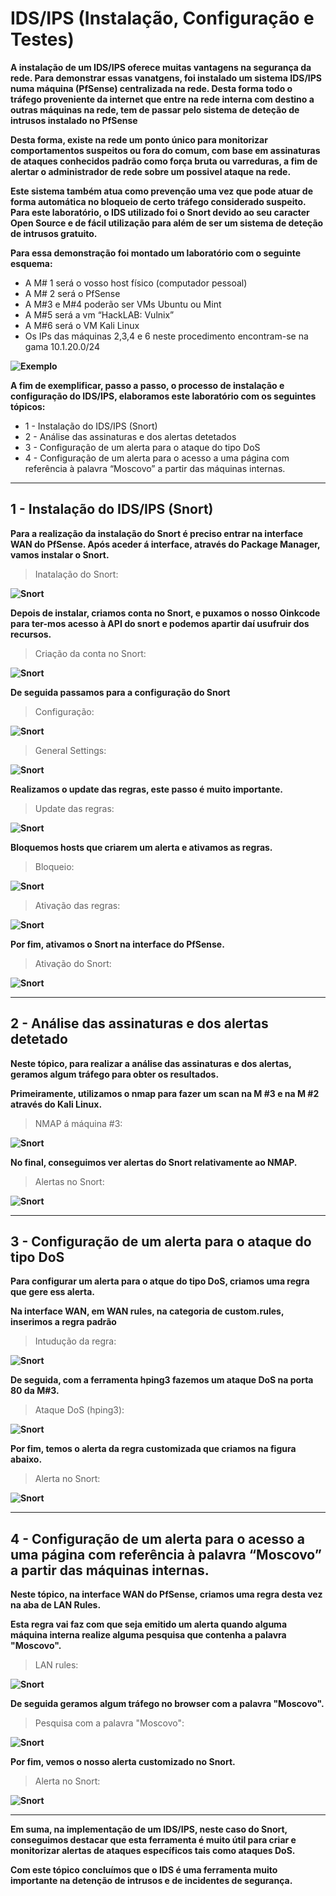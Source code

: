 # IDS/IPS (Instalação, Configuração e Testes)

**A instalação de um IDS/IPS oferece muitas vantagens na segurança da rede. Para demonstrar essas vanatgens, foi instalado um sistema IDS/IPS numa máquina (PfSense) centralizada na rede. Desta forma todo o tráfego proveniente da internet que entre na rede interna com destino a outras máquinas na rede, tem de passar pelo sistema de deteção de intrusos instalado no PfSense**

**Desta forma, existe na rede um ponto único para monitorizar comportamentos suspeitos ou fora do comum, com base em assinaturas de ataques conhecidos padrão como força bruta ou varreduras, a fim de alertar o administrador de rede sobre um possivel ataque na rede.**

**Este sistema também atua como prevenção uma vez que pode atuar de forma automática no bloqueio de certo tráfego considerado suspeito. Para este laboratório, o IDS utilizado foi o Snort devido ao seu caracter Open Source e de fácil utilização para além de ser um sistema de deteção de intrusos gratuito.**

**Para essa demonstração foi montado um laboratório com o seguinte esquema:**

* A M# 1 será o vosso host físico (computador pessoal)
* A M# 2 será o PfSense
* A M#3 e M#4 poderão ser VMs Ubuntu ou Mint
* A M#5 será a vm “HackLAB: Vulnix”
* A M#6 será o VM Kali Linux
* Os IPs das máquinas 2,3,4 e 6 neste procedimento encontram-se na gama 10.1.20.0/24

**![Exemplo](https://github.com/Estevan1998/Sistemas-de-analise-de-vulnerabilidades/blob/main/images/Captura%20de%20ecr%C3%A3%202024-08-11%20202244.png)**

**A fim de exemplificar, passo a passo, o processo de instalação e configuração do IDS/IPS, elaboramos este laboratório com os seguintes tópicos:**

* 1 - Instalação do IDS/IPS (Snort)
* 2 - Análise das assinaturas e dos alertas detetados
* 3 - Configuração de um alerta para o ataque do tipo DoS
* 4 - Configuração de um alerta para o acesso a uma página com referência à palavra “Moscovo” a partir das máquinas internas.

***

## 1 - Instalação do IDS/IPS (Snort)

**Para a realização da instalação do Snort é preciso entrar na interface WAN do PfSense. Após aceder á interface, através do Package Manager, vamos instalar o Snort.**

>Inatalação do Snort:

**![Snort](https://github.com/Estevan1998/Sistemas-de-analise-de-vulnerabilidades/blob/main/images/IDS_1.png)**

**Depois de instalar, criamos conta no Snort, e puxamos o nosso Oinkcode para ter-mos acesso à API do snort e podemos apartir daí usufruir dos recursos.**

>Criação da conta no Snort:

**![Snort](https://github.com/Estevan1998/Sistemas-de-analise-de-vulnerabilidades/blob/main/images/IDS_2.png)**

**De seguida passamos para a configuração do Snort**

>Configuração:

**![Snort](https://github.com/Estevan1998/Sistemas-de-analise-de-vulnerabilidades/blob/main/images/IDS_3.png)**

>General Settings:

**![Snort](https://github.com/Estevan1998/Sistemas-de-analise-de-vulnerabilidades/blob/main/images/IDS_4.png)**

**Realizamos o update das regras, este passo é muito importante.**

>Update das regras:

**![Snort](https://github.com/Estevan1998/Sistemas-de-analise-de-vulnerabilidades/blob/main/images/IDS_5.png)**

**Bloquemos hosts que criarem um alerta e ativamos as regras.**

>Bloqueio:

**![Snort](https://github.com/Estevan1998/Sistemas-de-analise-de-vulnerabilidades/blob/main/images/IDS_6.png)**

>Ativação das regras:

**![Snort](https://github.com/Estevan1998/Sistemas-de-analise-de-vulnerabilidades/blob/main/images/IDS_7.png)**

**Por fim, ativamos o Snort na interface do PfSense.**

>Ativação do Snort:

**![Snort](https://github.com/Estevan1998/Sistemas-de-analise-de-vulnerabilidades/blob/main/images/IDS_8.png)**

***

## 2 - Análise das assinaturas e dos alertas detetado

**Neste tópico, para realizar a análise das assinaturas e dos alertas, geramos algum tráfego para obter os resultados.**

**Primeiramente, utilizamos o nmap para fazer um scan na M #3 e na M #2 através do Kali Linux.**

>NMAP á máquina #3:

**![Snort](https://github.com/Estevan1998/Sistemas-de-analise-de-vulnerabilidades/blob/main/images/IDS_9.png)**

**No final, conseguimos ver alertas do Snort relativamente ao NMAP.** 

>Alertas no Snort:

**![Snort](https://github.com/Estevan1998/Sistemas-de-analise-de-vulnerabilidades/blob/main/images/IDS_10.png)**

***

## 3 - Configuração de um alerta para o ataque do tipo DoS

**Para configurar um alerta para o atque do tipo DoS, criamos uma regra que gere ess alerta.**

**Na interface WAN, em WAN rules, na categoria de custom.rules, inserimos a regra padrão**

>Intudução da regra:

**![Snort](https://github.com/Estevan1998/Sistemas-de-analise-de-vulnerabilidades/blob/main/images/IDS_11.png)**

**De seguida, com a ferramenta hping3 fazemos um ataque DoS na porta 80 da M#3.**

>Ataque DoS (hping3):

**![Snort](https://github.com/Estevan1998/Sistemas-de-analise-de-vulnerabilidades/blob/main/images/IDS_12.png)**

**Por fim, temos o alerta da regra customizada que criamos na figura abaixo.**

>Alerta no Snort:

**![Snort](https://github.com/Estevan1998/Sistemas-de-analise-de-vulnerabilidades/blob/main/images/IDS_13.png)**

***

## 4 - Configuração de um alerta para o acesso a uma página com referência à palavra “Moscovo” a partir das máquinas internas. 

**Neste tópico, na interface WAN do PfSense, criamos uma regra desta vez na aba de LAN Rules.**

**Esta regra vai faz com que seja emitido um alerta quando alguma máquina interna realize alguma pesquisa que contenha a palavra "Moscovo".**

>LAN rules:

**![Snort](https://github.com/Estevan1998/Sistemas-de-analise-de-vulnerabilidades/blob/main/images/IDS_14.png)**

**De seguida geramos algum tráfego no browser com a palavra "Moscovo".**

>Pesquisa com a palavra "Moscovo":

**![Snort](https://github.com/Estevan1998/Sistemas-de-analise-de-vulnerabilidades/blob/main/images/IDS_15.png)**

**Por fim, vemos o nosso alerta customizado no Snort.**

>Alerta no Snort:

**![Snort](https://github.com/Estevan1998/Sistemas-de-analise-de-vulnerabilidades/blob/main/images/IDS_16.png)**

***

**Em suma, na implementação de um IDS/IPS, neste caso do Snort, conseguimos destacar que esta ferramenta é muito útil para criar e monitorizar alertas de ataques específicos tais como ataques DoS.** 

**Com este tópico concluímos que o IDS é uma ferramenta muito importante na detenção de intrusos e de incidentes de segurança.**
